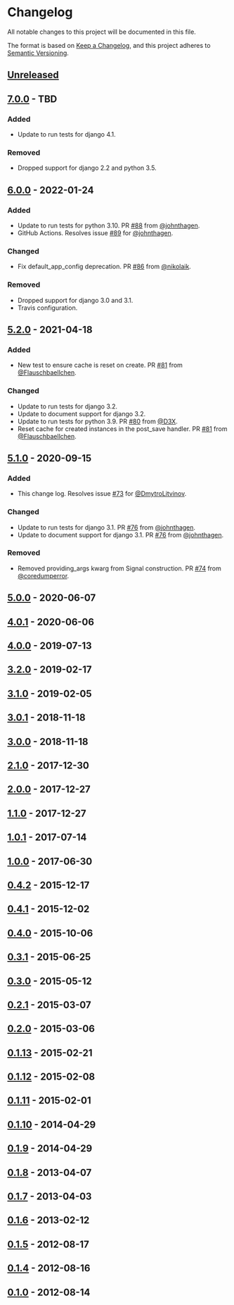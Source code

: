 # Changelog
All notable changes to this project will be documented in this file.

The format is based on [Keep a Changelog](https://keepachangelog.com/en/1.0.0/),
and this project adheres to [Semantic Versioning](https://semver.org/spec/v2.0.0.html).

## [Unreleased]
## [7.0.0] - TBD
### Added
- Update to run tests for django 4.1.

### Removed
- Dropped support for django 2.2 and python 3.5.

## [6.0.0] - 2022-01-24
### Added
- Update to run tests for python 3.10. PR [#88] from [@johnthagen](https://github.com/johnthagen).
- GitHub Actions. Resolves issue [#89] for [@johnthagen](https://github.com/johnthagen).

### Changed
- Fix default_app_config deprecation. PR [#86] from [@nikolaik](https://github.com/nikolaik).

### Removed
- Dropped support for django 3.0 and 3.1.
- Travis configuration.

## [5.2.0] - 2021-04-18
### Added
- New test to ensure cache is reset on create. PR [#81] from [@Flauschbaellchen](https://github.com/Flauschbaellchen).

### Changed
- Update to run tests for django 3.2.
- Update to document support for django 3.2.
- Update to run tests for python 3.9. PR [#80] from [@D3X](https://github.com/D3X).
- Reset cache for created instances in the post_save handler. PR [#81] from [@Flauschbaellchen](https://github.com/Flauschbaellchen).

## [5.1.0] - 2020-09-15
### Added
- This change log. Resolves issue [#73] for [@DmytroLitvinov](https://github.com/DmytroLitvinov).

### Changed
- Update to run tests for django 3.1. PR [#76] from [@johnthagen](https://github.com/johnthagen).
- Update to document support for django 3.1. PR [#76] from [@johnthagen](https://github.com/johnthagen).

### Removed
- Removed providing_args kwarg from Signal construction. PR [#74] from [@coredumperror](https://github.com/coredumperror).

## [5.0.0] - 2020-06-07
## [4.0.1] - 2020-06-06
## [4.0.0] - 2019-07-13
## [3.2.0] - 2019-02-17
## [3.1.0] - 2019-02-05
## [3.0.1] - 2018-11-18
## [3.0.0] - 2018-11-18
## [2.1.0] - 2017-12-30
## [2.0.0] - 2017-12-27
## [1.1.0] - 2017-12-27
## [1.0.1] - 2017-07-14
## [1.0.0] - 2017-06-30
## [0.4.2] - 2015-12-17
## [0.4.1] - 2015-12-02
## [0.4.0] - 2015-10-06
## [0.3.1] - 2015-06-25
## [0.3.0] - 2015-05-12
## [0.2.1] - 2015-03-07
## [0.2.0] - 2015-03-06
## [0.1.13] - 2015-02-21
## [0.1.12] - 2015-02-08
## [0.1.11] - 2015-02-01
## [0.1.10] - 2014-04-29
## [0.1.9] - 2014-04-29
## [0.1.8] - 2013-04-07
## [0.1.7] - 2013-04-03
## [0.1.6] - 2013-02-12
## [0.1.5] - 2012-08-17
## [0.1.4] - 2012-08-16
## [0.1.0] - 2012-08-14

[Unreleased]: https://github.com/un1t/django-cleanup/compare/6.0.0...HEAD
[7.0.0]: https://github.com/un1t/django-cleanup/compare/6.0.0...7.0.0
[6.0.0]: https://github.com/un1t/django-cleanup/compare/5.2.0...6.0.0
[5.2.0]: https://github.com/un1t/django-cleanup/compare/5.1.0...5.2.0
[5.1.0]: https://github.com/un1t/django-cleanup/compare/5.0.0...5.1.0
[5.0.0]: https://github.com/un1t/django-cleanup/compare/4.0.1...5.0.0
[4.0.1]: https://github.com/un1t/django-cleanup/compare/4.0.0...4.0.1
[4.0.0]: https://github.com/un1t/django-cleanup/compare/3.2.0...4.0.0
[3.2.0]: https://github.com/un1t/django-cleanup/compare/3.1.0...3.2.0
[3.1.0]: https://github.com/un1t/django-cleanup/compare/3.0.1...3.1.0
[3.0.1]: https://github.com/un1t/django-cleanup/compare/3.0.0...3.0.1
[3.0.0]: https://github.com/un1t/django-cleanup/compare/2.1.0...3.0.0
[2.1.0]: https://github.com/un1t/django-cleanup/compare/2.0.0...2.1.0
[2.0.0]: https://github.com/un1t/django-cleanup/compare/1.1.0...2.0.0
[1.1.0]: https://github.com/un1t/django-cleanup/compare/1.0.1...1.1.0
[1.0.1]: https://github.com/un1t/django-cleanup/compare/1.0.0...1.0.1
[1.0.0]: https://github.com/un1t/django-cleanup/compare/0.4.2...1.0.0
[0.4.2]: https://github.com/un1t/django-cleanup/compare/0.4.1...0.4.2
[0.4.1]: https://github.com/un1t/django-cleanup/compare/0.4.0...0.4.1
[0.4.0]: https://github.com/un1t/django-cleanup/compare/0.3.1...0.4.0
[0.3.1]: https://github.com/un1t/django-cleanup/compare/0.3.0...0.3.1
[0.3.0]: https://github.com/un1t/django-cleanup/compare/0.2.1...0.3.0
[0.2.1]: https://github.com/un1t/django-cleanup/compare/0.2.0...0.2.1
[0.2.0]: https://github.com/un1t/django-cleanup/compare/0.1.13...0.2.0
[0.1.13]: https://github.com/un1t/django-cleanup/compare/0.1.12...0.1.13
[0.1.12]: https://github.com/un1t/django-cleanup/compare/0.1.11...0.1.12
[0.1.11]: https://github.com/un1t/django-cleanup/compare/0.1.10...0.1.11
[0.1.10]: https://github.com/un1t/django-cleanup/compare/0.1.9...0.1.10
[0.1.9]: https://github.com/un1t/django-cleanup/compare/0.1.8...0.1.9
[0.1.8]: https://github.com/un1t/django-cleanup/compare/0.1.7...0.1.8
[0.1.7]: https://github.com/un1t/django-cleanup/compare/0.1.6...0.1.7
[0.1.6]: https://github.com/un1t/django-cleanup/compare/0.1.5...0.1.6
[0.1.5]: https://github.com/un1t/django-cleanup/compare/0.1.4...0.1.5
[0.1.4]: https://github.com/un1t/django-cleanup/compare/0.1.0...0.1.4
[0.1.0]: https://github.com/un1t/django-cleanup/releases/tag/0.1.0

[#89]: https://github.com/un1t/django-cleanup/issues/89
[#88]: https://github.com/un1t/django-cleanup/pull/88
[#86]: https://github.com/un1t/django-cleanup/pull/86
[#81]: https://github.com/un1t/django-cleanup/pull/81
[#80]: https://github.com/un1t/django-cleanup/pull/80
[#76]: https://github.com/un1t/django-cleanup/pull/76
[#74]: https://github.com/un1t/django-cleanup/pull/74
[#73]: https://github.com/un1t/django-cleanup/issues/73
